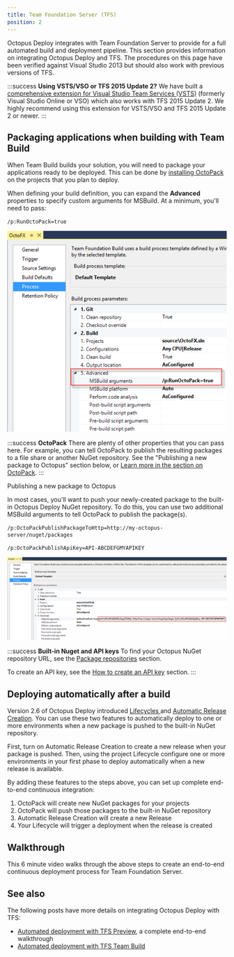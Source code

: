 ```yaml
---
title: Team Foundation Server (TFS)
position: 2
---
```



Octopus Deploy integrates with Team Foundation Server to provide for a full automated build and deployment pipeline. This section provides information on integrating Octopus Deploy and TFS. The procedures on this page have been verified against Visual Studio 2013 but should also work with previous versions of TFS.

:::success
**Using VSTS/VSO or TFS 2015 Update 2?**
We have built a [comprehensive extension for Visual Studio Team Services (VSTS)](/docs/home/api-and-integration/visual-studio-team-services-(vsts).md) (formerly Visual Studio Online or VSO) which also works with TFS 2015 Update 2. We highly recommend using this extension for VSTS/VSO and TFS 2015 Update 2 or newer.
:::

## Packaging applications when building with Team Build


When Team Build builds your solution, you will need to package your applications ready to be deployed. This can be done by [installing OctoPack](/docs/home/packaging-applications/nuget-packages/using-octopack.md) on the projects that you plan to deploy.


When defining your build definition, you can expand the **Advanced** properties to specify custom arguments for MSBuild. At a minimum, you'll need to pass:

```
/p:RunOctoPack=true
```


![](/docs/images/3048175/3278177.png)

:::success
**OctoPack**
There are plenty of other properties that you can pass here. For example, you can tell OctoPack to publish the resulting packages to a file share or another NuGet repository. See the "Publishing a new package to Octopus" section below, or [Learn more in the section on OctoPack](/docs/home/packaging-applications/nuget-packages/using-octopack.md).
:::


Publishing a new package to Octopus


In most cases, you'll want to push your newly-created package to the built-in Octopus Deploy NuGet repository. To do this, you can use two additional MSBuild arguments to tell OctoPack to publish the package(s).

```
/p:OctoPackPublishPackageToHttp=http://my-octopus-server/nuget/packages
```

```
/p:OctoPackPublishApiKey=API-ABCDEFGMYAPIKEY
```


![](/docs/images/3048175/3278173.png)




:::success
**Built-in Nuget and API keys**
To find your Octopus NuGet repository URL, see the [Package repositories](/docs/home/packaging-applications/package-repositories.md) section.


To create an API key, see the [How to create an API key](/docs/home/how-to/how-to-create-an-api-key.md) section.
:::

## Deploying automatically after a build


Version 2.6 of Octopus Deploy introduced [Lifecycles ](/docs/home/key-concepts/lifecycles.md)and [Automatic Release Creation](/docs/home/deploying-applications/automatic-release-creation.md). You can use these two features to automatically deploy to one or more environments when a new package is pushed to the built-in NuGet repository.


First, turn on Automatic Release Creation to create a new release when your package is pushed. Then, using the project Lifecycle configure one or more environments in your first phase to deploy automatically when a new release is available.


By adding these features to the steps above, you can set up complete end-to-end continuous integration:

1. OctoPack will create new NuGet packages for your projects
2. OctoPack will push those packages to the built-in NuGet repository
3. Automatic Release Creation will create a new Release
4. Your Lifecycle will trigger a deployment when the release is created


## Walkthrough


This 6 minute video walks through the above steps to create an end-to-end continuous deployment process for Team Foundation Server.




## See also


The following posts have more details on integrating Octopus Deploy with TFS:

- [Automated deployment with TFS Preview](https://octopus.com/blog/automated-deployment-with-tfspreview-octopack-myget), a complete end-to-end walkthrough
- [Automated deployment with TFS Team Build](https://octopus.com/blog/using-octopus-and-tfs-builds)
